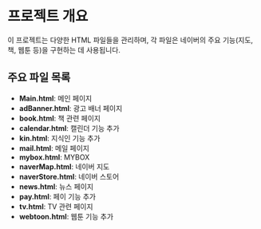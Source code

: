 # 프로젝트 개요

이 프로젝트는 다양한 HTML 파일들을 관리하며, 각 파일은 네이버의 주요 기능(지도, 책, 웹툰 등)을 구현하는 데 사용됩니다.

## 주요 파일 목록

- **Main.html**: 메인 페이지
- **adBanner.html**: 광고 배너 페이지
- **book.html**: 책 관련 페이지
- **calendar.html**: 캘린더 기능 추가
- **kin.html**: 지식인 기능 추가
- **mail.html**: 메일 페이지
- **mybox.html**: MYBOX
- **naverMap.html**: 네이버 지도
- **naverStore.html**: 네이버 스토어
- **news.html**: 뉴스 페이지
- **pay.html**: 페이 기능 추가
- **tv.html**: TV 관련 페이지
- **webtoon.html**: 웹툰 기능 추가